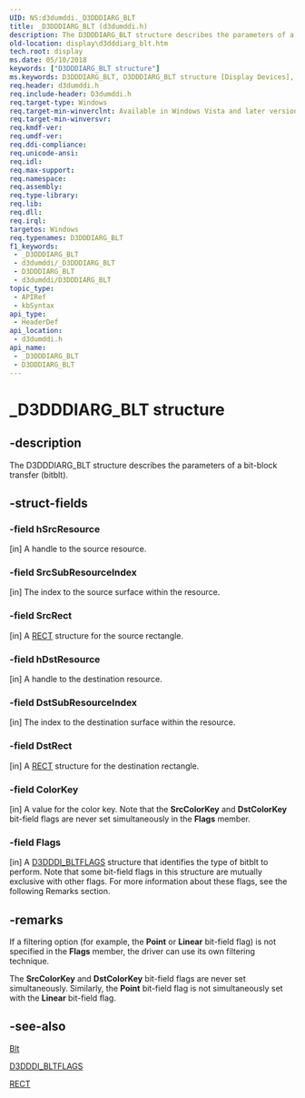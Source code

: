 ```yaml
---
UID: NS:d3dumddi._D3DDDIARG_BLT
title: _D3DDDIARG_BLT (d3dumddi.h)
description: The D3DDDIARG_BLT structure describes the parameters of a bit-block transfer (bitblt).
old-location: display\d3dddiarg_blt.htm
tech.root: display
ms.date: 05/10/2018
keywords: ["D3DDDIARG_BLT structure"]
ms.keywords: D3DDDIARG_BLT, D3DDDIARG_BLT structure [Display Devices], UMDisplayDriver_param_Structs_1c7d23e1-c05e-42b6-802e-4a69a80006c8.xml, _D3DDDIARG_BLT, d3dumddi/D3DDDIARG_BLT, display.d3dddiarg_blt
req.header: d3dumddi.h
req.include-header: D3dumddi.h
req.target-type: Windows
req.target-min-winverclnt: Available in Windows Vista and later versions of the Windows operating systems.
req.target-min-winversvr: 
req.kmdf-ver: 
req.umdf-ver: 
req.ddi-compliance: 
req.unicode-ansi: 
req.idl: 
req.max-support: 
req.namespace: 
req.assembly: 
req.type-library: 
req.lib: 
req.dll: 
req.irql: 
targetos: Windows
req.typenames: D3DDDIARG_BLT
f1_keywords:
 - _D3DDDIARG_BLT
 - d3dumddi/_D3DDDIARG_BLT
 - D3DDDIARG_BLT
 - d3dumddi/D3DDDIARG_BLT
topic_type:
 - APIRef
 - kbSyntax
api_type:
 - HeaderDef
api_location:
 - d3dumddi.h
api_name:
 - _D3DDDIARG_BLT
 - D3DDDIARG_BLT
---
```


# _D3DDDIARG_BLT structure


## -description

The D3DDDIARG_BLT structure describes the parameters of a bit-block transfer (bitblt).

## -struct-fields

### -field hSrcResource

[in] A handle to the source resource.

### -field SrcSubResourceIndex

[in] The index to the source surface within the resource.

### -field SrcRect

[in] A <a href="/windows/win32/api/windef/ns-windef-rect">RECT</a> structure for the source rectangle.

### -field hDstResource

[in] A handle to the destination resource.

### -field DstSubResourceIndex

[in] The index to the destination surface within the resource.

### -field DstRect

[in] A <a href="/windows/win32/api/windef/ns-windef-rect">RECT</a> structure for the destination rectangle.

### -field ColorKey

[in] A value for the color key. Note that the <b>SrcColorKey</b> and <b>DstColorKey</b> bit-field flags are never set simultaneously in the <b>Flags</b> member.

### -field Flags

[in] A <a href="/windows-hardware/drivers/ddi/d3dumddi/ns-d3dumddi-_d3dddi_bltflags">D3DDDI_BLTFLAGS</a> structure that identifies the type of bitblt to perform. Note that some bit-field flags in this structure are mutually exclusive with other flags. For more information about these flags, see the following Remarks section.

## -remarks

If a filtering option (for example, the <b>Point</b> or <b>Linear</b> bit-field flag) is not specified in the <b>Flags</b> member, the driver can use its own filtering technique.

The <b>SrcColorKey</b> and <b>DstColorKey</b> bit-field flags are never set simultaneously. Similarly, the <b>Point</b> bit-field flag is not simultaneously set with the <b>Linear</b> bit-field flag.

## -see-also

<a href="/windows-hardware/drivers/ddi/d3dumddi/nc-d3dumddi-pfnd3dddi_blt">Blt</a>



<a href="/windows-hardware/drivers/ddi/d3dumddi/ns-d3dumddi-_d3dddi_bltflags">D3DDDI_BLTFLAGS</a>



<a href="/windows/win32/api/windef/ns-windef-rect">RECT</a>

